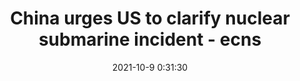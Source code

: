 ---
"title": "China urges US to clarify nuclear submarine incident - ecns"
"date": "2021-10-9 0:31:30"
"feed_name": "GOOGLENEWSCONSTRUCTION"
"feed_website": "https://news.google.com/search?q=construction%2Bincident&hl=en-US&gl=US&ceid=US:en"
"feed_rss": "https://news.google.com/rss/search?q=construction%2Bincident&hl=en-US&gl=US&ceid=US:en"
"link": "http://www.ecns.cn/news/2021-10-09/detail-iharvwpk8243068.shtml"
"source": "{'href': 'http://www.ecns.cn', 'title': 'ecns'}"
"file": "_posts/2021-1-1-5466ff619c60a7e573b93c4aeffecb2962986149.md"
"accident": "0"
"drilling": "0"
"dead": "0"
"injured": "0"
"arrested": "0"
"place": "unknown place"
"where": "unknown site"
"causes": "unknown"
"place_uri": "unknown place"
---